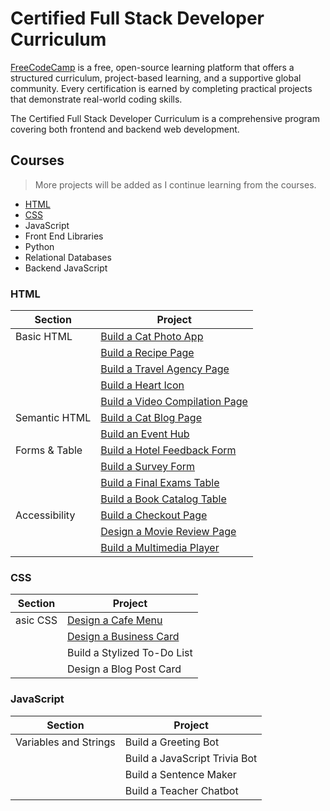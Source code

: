 # Certified Full Stack Developer Curriculum

[FreeCodeCamp](https://www.freeCodeCamp.org/) is a free, open-source learning platform that offers a structured curriculum, project-based learning, and a supportive global community. Every certification is earned by completing practical projects that demonstrate real-world coding skills.

The Certified Full Stack Developer Curriculum is a comprehensive program covering both frontend and backend web development.

## Courses
>More projects will be added as I continue learning from the courses.
- [HTML](#html)
- [CSS](#css)
- JavaScript
- Front End Libraries
- Python
- Relational Databases
- Backend JavaScript

### HTML

| Section       | Project                                                           |
|---------------|-------------------------------------------------------------------|
| Basic HTML    | [Build a Cat Photo App](./html/cat-photo-app/)                    |
|               | [Build a Recipe Page](./html/recipe-page/)                        |
|               | [Build a Travel Agency Page](./html/travel-agency-page/)          |
|               | [Build a Heart Icon](./html/heart-icon/)                          |
|               | [Build a Video Compilation Page](./html/video-compilation-page/)  |
| Semantic HTML | [Build a Cat Blog Page](./html/cat-blog-page/)                    |
|               | [Build an Event Hub](./html/event-hub/)                           |
| Forms & Table | [Build a Hotel Feedback Form](./html/hotel-feedback-form/)        |
|               | [Build a Survey Form](./html/survey-form/)                        |
|               | [Build a Final Exams Table](./html/final-exams-table/)            |
|               | [Build a Book Catalog Table](./html/book-catalog-table/)          |
| Accessibility | [Build a Checkout Page](./html/checkout-page/)                    |
|               | [Design a Movie Review Page](./html/movie-review-page/)           |
|               | [Build a Multimedia Player](./html/multimedia-player/)            |

### CSS

| Section                     | Project                                         |
|-----------------------------|-------------------------------------------------|
| asic CSS                    | [Design a Cafe Menu](./html/cafe-menu/)         |
|                             | [Design a Business Card](./html/business-card/) |
|                             | Build a Stylized To-Do List                     |
|                             | Design a Blog Post Card                         |

<!--
| Absolute and Relative Units | Build an Event Flyer Page                       |
| Pseudo Classes and Elements | Design a Greeting Card                          |
|                             | Build a Job Application Form                    |
| Colors                      | Build a Set of Colored Markers                  |
|                             | Design a Set of Colored Boxes                   |
| Styling Forms               | Design a Registration Form                      |
|                             | Design a Contact Form                           |
| The Box Model               | Design a Rothko Painting                        |
|                             | Build a Confidential Email Page                 |
| Flexbox                     | Build a Flexbox Photo Gallery                   |
|                             | Build a Page of Playing Cards                   |
| Typography                  | Build a Nutritional Label                       |
|                             | Build a Newspaper Article                       |
| Accessibility               | Build a Quiz Webpage                            |
|                             | Build a Tribute Page                            |
| Positioning                 | Build a Cat Painting                            |
|                             | Build a House Painting                          |
|  Attribute Selectors        | Build a Balance Sheet                           |
|                             | Build a Book Inventory App                      |
| Responsive Design           | Design a Piano                                  |
|                             | Build a Technical Documentation Page            |
| Variables                   | Build a City Skyline                            |
|                             | Build an Avalaibility Table                     |
| Grid                        | Build a Magazine                                |
|                             | Design a Magazine Layout                        |
|                             | Build a Product Landing Page                    |
| Animation                   | Build an Animated Ferris Wheel                  |
|                             | Build a Moon Orbit                              |
|                             | Build a Flappy Penguin                          |
|                             | Build a Personal Portfolio                      |
-->

### JavaScript

| Section                     | Project                        |
|-----------------------------|--------------------------------|
| Variables and Strings       |Build a Greeting Bot            | 
|                             | Build a JavaScript Trivia Bot  |
|                             | Build a Sentence Maker         |
|                             | Build a Teacher Chatbot        |
